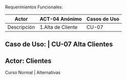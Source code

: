 Requerimientos Funcionales:

Actor |	ACT-04 Anónimo |	Casos de Uso
-----------|----------------|----------------
Descripción	| 1.Alta de Cliente	| CU-07



Caso de Uso: | CU-07 Alta Clientes
----------------------------------------------
Actor: Clientes
----------------------------------------------
Curso Normal | Alternativas